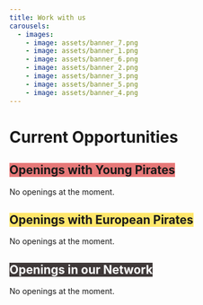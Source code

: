 ```yaml
---
title: Work with us
carousels:
  - images:
    - image: assets/banner_7.png
    - image: assets/banner_1.png
    - image: assets/banner_6.png
    - image: assets/banner_2.png
    - image: assets/banner_3.png
    - image: assets/banner_5.png
    - image: assets/banner_4.png
---
```


  <div class="post-content">
    <h1 id="current-opportunities">Current Opportunities</h1>

<h2><span class="color_box" style="background:#E77878">Openings with Young Pirates</span></h2>

<div class=opening_container><p>No openings at the moment.</p></div>

<h2><span class="color_box" style="background:#FFE76B">Openings with European Pirates</span></h2>

<div class=opening_container><p>No openings at the moment.</p></div>

<h2><span class="color_box" style="background:#3F3939;color:#fff">Openings in our Network</span></h2>

<div class=opening_container><p>No openings at the moment.</p></div>
